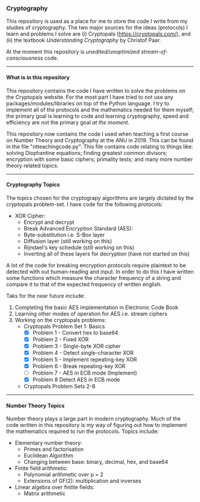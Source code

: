 ### Cryptography

This repository is used as a place for me to store the code I write from my studies of cryptography. The two major sources for the ideas (protocols) I learn and problems I solve are (i) Cryptopals (https://cryptopals.com/), and (ii) the textbook *Understanding Cryptography* by Christof Paar.

At the moment this repository is *unedited/unoptimized stream-of-consciousness* code. 

---

#### What is in this repository


This repository contains the code I have written to solve the problems on the Cryptopals website. For the most part I have tried to not use any packages/modules/libraries on top of the Python language. I try to implement all of the protocols and the mathematics needed for them myself; the primary goal is learning to code and learning cryptography, speed and efficiency are not the primary goal *at the moment*.

This repository now contains the code I used when teaching a first course on Number Theory and Cryptography at the ANU in 2019. This can be found in the file "ntteachingcode.py". This file contains code relating to things like: solving Diophantine equations; finding greatest common divisors; encryption with some basic ciphers; primality tests; and many more number theory related topics.  

---

#### Cryptography Topics

The topics chosen for the cryptograpy algorithms are largely dictated by the cryptopals problem-set. I have code for the following protocols: 

- XOR Cipher:
  - Encrypt and decrypt
  - Break
Advanced Encryption Standard (AES):
  - Byte-substitution i.e. S-Box layer
  - Diffusion layer (still working on this)
  - Rijndael's key schedule (still working on this)
  - Inverting all of these layers for decryption (have not started on this)
  
A lot of the code for breaking encryption protocols require plaintext to be detected with out human-reading and input. In order to do this I have written some functions which measure the character frequency of a string and compare it to that of the expected frequency of written english. 

Taks for the near future include: 
1. Completing the basic AES implementation in Electronic Code Book
2. Learning other modes of operation for AES i.e. stream ciphers
3. Working on the cryptopals problems: 
    - Cryptopals Problem Set 1: Basics
      - [x] Problem 1 - Convert hex to base64
      - [x] Problem 2 - Fixed XOR
      - [x] Problem 3 - Single-byte XOR cipher
      - [x] Problem 4 - Detect single-character XOR
      - [x] Problem 5 - Implement repeating-key XOR
      - [x] Problem 6 - Break repeating-key XOR
      - [ ] Problem 7 - AES in ECB mode (Implement)
      - [x] Problem 8 Detect AES in ECB mode
     - Cryptopals Problem Sets 2-8

--- 

#### Number Theory Topics 

Number theory plays a large part in modern cryptography. Much of the code written in this repository is my way of figuring out how to implement the mathematics required to run the protocols. Topics include: 

- Elementary number theory:
  - Primes and factorisation
  - Euclidean Algorithm
  - Changing between base: binary, decimal, hex, and base64
- Finite field arithmetic:
  - Polynomial arithmetic over p = 2
  - Extensions of GF(2): multiplication and inverses
- Linear algebra over fintite fields:
  - Matrix arithmetic




